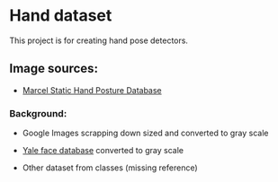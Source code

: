 # Hand dataset
    
This project is for creating hand pose detectors.

## Image sources:

- [Marcel Static Hand Posture Database](https://sites.google.com/site/autosignlan/source/image-data-set)

### Background: 

- Google Images scrapping down sized and converted to gray scale

- [Yale face database](http://vision.ucsd.edu/content/yale-face-database) converted to gray scale

- Other dataset from classes (missing reference)